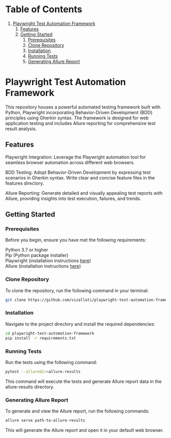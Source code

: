 # Table of Contents

1. [Playwright Test Automation Framework](#playwright-test-automation-framework)
   1. [Features](#features)
   2. [Getting Started](#getting-started)
      1. [Prerequisites](#prerequisites)
      2. [Clone Repository](#clone-repository)
      3. [Installation](#installation)
      4. [Running Tests](#running-tests)
      5. [Generating Allure Report](#generating-allure-report)
      
# Playwright Test Automation Framework

This repository houses a powerful automated testing framework built with Python, Playwright incorporating Behavior-Driven Development (BDD) principles using Gherkin syntax. The framework is designed for web application testing and includes Allure reporting for comprehensive test result analysis.

## Features
Playwright Integration: Leverage the Playwright automation tool for seamless browser automation across different web browsers.

BDD Testing: Adopt Behavior-Driven Development by expressing test scenarios in Gherkin syntax. Write clear and concise feature files in the features directory.

Allure Reporting: Generate detailed and visually appealing test reports with Allure, providing insights into test execution, failures, and trends.

## Getting Started
### Prerequisites
Before you begin, ensure you have met the following requirements:

Python 3.7 or higher  
Pip (Python package installer)  
Playwright (installation instructions [here](https://playwright.dev/python/docs/intro))  
Allure (installation instructions [here](https://allurereport.org/docs/gettingstarted-installation/))
### Clone Repository
To clone the repository, run the following command in your terminal:


```bash
git clone https://github.com/vizallati/playwright-test-automation-framework.git
```
### Installation
Navigate to the project directory and install the required dependencies:

```bash
cd playwright-test-automation-framework
pip install -r requirements.txt
```
### Running Tests
Run the tests using the following command:

```bash
pytest --alluredir=allure-results
```
This command will execute the tests and generate Allure report data in the allure-results directory.

### Generating Allure Report
To generate and view the Allure report, run the following commands:

```bash
allure serve path-to-allure-results
```
This will generate the Allure report and open it in your default web browser.
